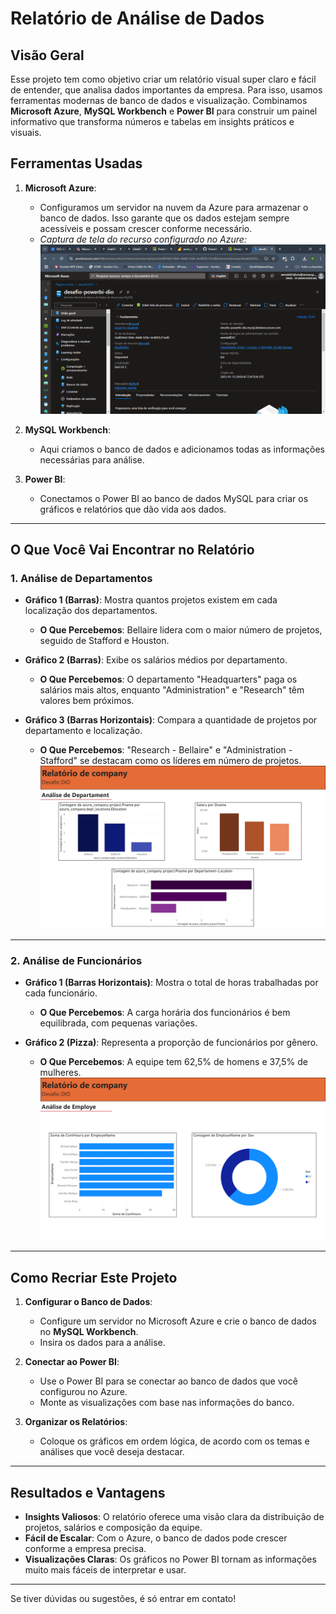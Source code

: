 # Relatório de Análise de Dados  

## Visão Geral  

Esse projeto tem como objetivo criar um relatório visual super claro e fácil de entender, que analisa dados importantes da empresa. Para isso, usamos ferramentas modernas de banco de dados e visualização. Combinamos **Microsoft Azure**, **MySQL Workbench** e **Power BI** para construir um painel informativo que transforma números e tabelas em insights práticos e visuais.  

## Ferramentas Usadas  

1. **Microsoft Azure**:  
   - Configuramos um servidor na nuvem da Azure para armazenar o banco de dados. Isso garante que os dados estejam sempre acessíveis e possam crescer conforme necessário.  
   - *Captura de tela do recurso configurado no Azure:*  
     ![Recurso Configurado no Azure](https://github.com/WenFra005/PowerBI_Limpeza-de-dados_Azure/blob/main/imagens/Captura%20de%20tela%202025-01-17%20131453.png)

2. **MySQL Workbench**:  
   - Aqui criamos o banco de dados e adicionamos todas as informações necessárias para análise.  

3. **Power BI**:  
   - Conectamos o Power BI ao banco de dados MySQL para criar os gráficos e relatórios que dão vida aos dados.  

---

## O Que Você Vai Encontrar no Relatório  

### 1. **Análise de Departamentos**  
- **Gráfico 1 (Barras)**: Mostra quantos projetos existem em cada localização dos departamentos.  
  - **O Que Percebemos**: Bellaire lidera com o maior número de projetos, seguido de Stafford e Houston.  

- **Gráfico 2 (Barras)**: Exibe os salários médios por departamento.  
  - **O Que Percebemos**: O departamento "Headquarters" paga os salários mais altos, enquanto "Administration" e "Research" têm valores bem próximos.  

- **Gráfico 3 (Barras Horizontais)**: Compara a quantidade de projetos por departamento e localização.  
  - **O Que Percebemos**: "Research - Bellaire" e "Administration - Stafford" se destacam como os líderes em número de projetos.  
  ![Página 1 - análise de departamentos](https://github.com/WenFra005/PowerBI_Limpeza-de-dados_Azure/blob/main/imagens/Imagem1.png)

---

### 2. **Análise de Funcionários**  
- **Gráfico 1 (Barras Horizontais)**: Mostra o total de horas trabalhadas por cada funcionário.  
  - **O Que Percebemos**: A carga horária dos funcionários é bem equilibrada, com pequenas variações.

- **Gráfico 2 (Pizza)**: Representa a proporção de funcionários por gênero.  
  - **O Que Percebemos**: A equipe tem 62,5% de homens e 37,5% de mulheres.  
  ![Gráfico 2 - Proporção de Funcionários por Gênero](https://github.com/WenFra005/PowerBI_Limpeza-de-dados_Azure/blob/main/imagens/Imagem2.png)

---

## Como Recriar Este Projeto  

1. **Configurar o Banco de Dados**:  
   - Configure um servidor no Microsoft Azure e crie o banco de dados no **MySQL Workbench**.  
   - Insira os dados para a análise.  

2. **Conectar ao Power BI**:  
   - Use o Power BI para se conectar ao banco de dados que você configurou no Azure.  
   - Monte as visualizações com base nas informações do banco.  

3. **Organizar os Relatórios**:  
   - Coloque os gráficos em ordem lógica, de acordo com os temas e análises que você deseja destacar.  

---

## Resultados e Vantagens  

- **Insights Valiosos**: O relatório oferece uma visão clara da distribuição de projetos, salários e composição da equipe.  
- **Fácil de Escalar**: Com o Azure, o banco de dados pode crescer conforme a empresa precisa.  
- **Visualizações Claras**: Os gráficos no Power BI tornam as informações muito mais fáceis de interpretar e usar.  

---

Se tiver dúvidas ou sugestões, é só entrar em contato!
